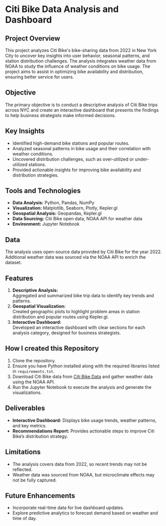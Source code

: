 # Citi Bike Data Analysis and Dashboard

## Project Overview  
This project analyzes Citi Bike's bike-sharing data from 2022 in New York City to uncover key insights into user behavior, seasonal patterns, and station distribution challenges. The analysis integrates weather data from NOAA to study the influence of weather conditions on bike usage. The project aims to assist in optimizing bike availability and distribution, ensuring better service for users.

## Objective  
The primary objective is to conduct a descriptive analysis of Citi Bike trips across NYC and create an interactive dashboard that presents the findings to help business strategists make informed decisions.

## Key Insights  
- Identified high-demand bike stations and popular routes.  
- Analyzed seasonal patterns in bike usage and their correlation with weather conditions.  
- Uncovered distribution challenges, such as over-utilized or under-utilized stations.  
- Provided actionable insights for improving bike availability and distribution strategies.

## Tools and Technologies  
- **Data Analysis:** Python, Pandas, NumPy  
- **Visualization:** Matplotlib, Seaborn, Plotly, Kepler.gl  
- **Geospatial Analysis:** Geopandas, Kepler.gl  
- **Data Sourcing:** Citi Bike open data, NOAA API for weather data  
- **Environment:** Jupyter Notebook  

## Data  
The analysis uses open-source data provided by Citi Bike for the year 2022. Additional weather data was sourced via the NOAA API to enrich the dataset.

## Features  
1. **Descriptive Analysis:**  
   Aggregated and summarized bike trip data to identify key trends and patterns.  
2. **Geospatial Visualization:**  
   Created geographic plots to highlight problem areas in station distribution and popular routes using Kepler.gl.  
3. **Interactive Dashboard:**  
   Developed an interactive dashboard with clear sections for each analysis category, designed for business strategists.

## How I created this Repository 
1. Clone the repository.  
2. Ensure you have Python installed along with the required libraries listed in `requirements.txt`.  
3. Download Citi Bike data from [Citi Bike Data](https://s3.amazonaws.com/tripdata/index.html) and gather weather data using the NOAA API.  
4. Run the Jupyter Notebook to execute the analysis and generate the visualizations.

## Deliverables  
- **Interactive Dashboard:** Displays bike usage trends, weather patterns, and key metrics.  
- **Recommendations Report:** Provides actionable steps to improve Citi Bike’s distribution strategy.

## Limitations  
- The analysis covers data from 2022, so recent trends may not be reflected.  
- Weather data was sourced from NOAA, but microclimate effects may not be fully captured.

## Future Enhancements  
- Incorporate real-time data for live dashboard updates.  
- Explore predictive analytics to forecast demand based on weather and time of day.
